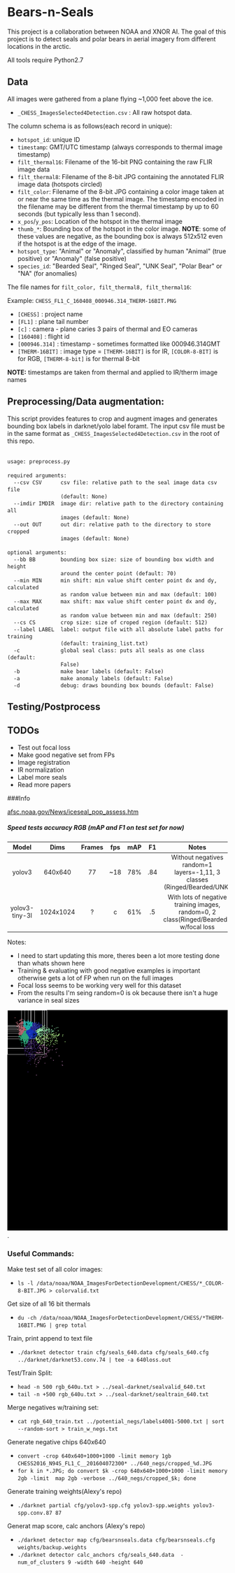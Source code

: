 
# Bears-n-Seals
This project is a collaboration between NOAA and XNOR AI.  The goal of this
project is to detect seals and polar bears in aerial imagery from different locations in the arctic.

All tools require Python2.7
## Data
All images were gathered from a plane flying ~1,000 feet above the ice.

* `_CHESS_ImagesSelected4Detection.csv` : All raw hotspot data.

The column schema is as follows(each record in unique):

* `hotspot_id`: unique ID
* `timestamp`: GMT/UTC timestamp (always corresponds to thermal image timestamp)
* `filt_thermal16`: Filename of the 16-bit PNG containing the raw FLIR image data
* `filt_thermal8`: Filename of the 8-bit JPG containing the annotated FLIR image data (hotspots circled)
* `filt_color`: Filename of the 8-bit JPG containing a color image taken at or near the same time as the thermal image. The timestamp encoded in the filename may be different from the thermal timestamp by up to 60 seconds (but typically less than 1 second).
* `x_pos`/`y_pos`: Location of the hotspot in the thermal image
* `thumb_*`: Bounding box of the hotspot in the color image. **NOTE**: some of these values are negative, as the bounding box is always 512x512 even if the hotspot is at the edge of the image.
* `hotspot_type`: "Animal" or "Anomaly", classified by human "Animal" (true positive) or "Anomaly" (false positive)
* `species_id`: "Bearded Seal", "Ringed Seal", "UNK Seal", "Polar Bear" or "NA" (for anomalies)

The file names for `filt_color, filt_thermal8, filt_thermal16`:

Example: `CHESS_FL1_C_160408_000946.314_THERM-16BIT.PNG`
* `[CHESS]` : project name
* `[FL1]` : plane tail number
* `[c]` : camera - plane caries 3 pairs of thermal and EO cameras
* `[160408]` : flight id
* `[000946.314]` : timestamp  - sometimes formatted like 000946.314GMT
* `[THERM-16BIT]` : image type = `[THERM-16BIT]` is for IR, `[COLOR-8-BIT]` is for RGB, `[THERM-8-bit]` is for thermal 8-bit

**NOTE:** timestamps are taken from thermal and applied to IR/therm image names

## Preprocessing/Data augmentation:
This script provides features to crop and augment images and generates bounding box labels in darknet/yolo label foramt.
The input csv file must be in the same format as `_CHESS_ImagesSelected4Detection.csv` in the root of this repo.
```usage src/preprocess.py

usage: preprocess.py

required arguments:
  --csv CSV      csv file: relative path to the seal image data csv file
                 (default: None)
  --imdir IMDIR  image dir: relative path to the directory containing all
                 images (default: None)
  --out OUT      out dir: relative path to the directory to store cropped
                 images (default: None)
                 
optional arguments:
  --bb BB        bounding box size: size of bounding box width and height
                 around the center point (default: 70)
  --min MIN      min shift: min value shift center point dx and dy, calculated
                 as random value between min and max (default: 100)
  --max MAX      max shift: max value shift center point dx and dy, calculated
                 as random value between min and max (default: 250)
  --cs CS        crop size: size of croped region (default: 512)
  --label LABEL  label: output file with all absolute label paths for training
                 (default: training_list.txt)
  -c             global seal class: puts all seals as one class (default:
                 False)
  -b             make bear labels (default: False)
  -a             make anomaly labels (default: False)
  -d             debug: draws bounding box bounds (default: False)
```

## Testing/Postprocess

## TODOs
* Test out focal loss
* Make good negative set from FPs
* Image registration
* IR normalization
* Label more seals
* Read more papers

###Info

[afsc.noaa.gov/News/iceseal_pop_assess.htm](https://www.afsc.noaa.gov/News/iceseal_pop_assess.htm)


##### Speed tests accuracy RGB (mAP and F1 on test set for now)
| Model         | Dims          | Frames| fps   | mAP   | F1    | Notes  |
|:-------------:|:-------------:|:-----:|:-----:|:-----:|:-----:|:------:|
| yolov3        | 640x640       |   77  |  ~18  |  78%  | .84   | Without negatives random=1 layers=-1,11, 3 classes (Ringed/Bearded/UNK)    |
| yolov3-tiny-3l     | 1024x1024     |   ?   |  c    |  61%  | .5    | With lots of negative training images, random=0, 2 class(Ringed/Bearded). w/focal loss|

Notes:
* I need to start updating this more, theres been a lot more testing done than whats shown here
* Training & evaluating with good negative examples is important otherwise gets a lot of FP when run on the full images
* Focal loss seems to be working very well for this dataset
* From the results I'm seing random=0 is ok because there isn't a huge variance in seal sizes

![label anchors 9 clusters 1024x1024](./img/9_clusters_1024x1024.png).
### Useful Commands:

Make test set of all color images:
* `ls -l /data/noaa/NOAA_ImagesForDetectionDevelopment/CHESS/*_COLOR-8-BIT.JPG > colorvalid.txt`

Get size of all 16 bit thermals
* `du -ch /data/noaa/NOAA_ImagesForDetectionDevelopment/CHESS/*THERM-16BIT.PNG | grep total`

Train, print append to text file
* `./darknet detector train cfg/seals_640.data cfg/seals_640.cfg ../darknet/darknet53.conv.74 | tee -a 640loss.out`
 
Test/Train Split:
* `head -n 500 rgb_640u.txt > ../seal-darknet/sealvalid_640.txt`
* `tail -n +500 rgb_640u.txt > ../seal-darknet/sealtrain_640.txt` 

Merge negatives w/training set:
* `cat rgb_640_train.txt ../potential_negs/labels4001-5000.txt | sort --random-sort > train_w_negs.txt`

Generate negative chips 640x640
* `convert -crop 640x640+1000+1000 -limit memory 1gb CHESS2016_N94S_FL1_C__201604072300* ../640_negs/cropped_%d.JPG`
* `for k in *.JPG; do convert $k -crop 640x640+1000+1000 -limit memory 2gb -limit  map 2gb -verbose ../640_negs/cropped_$k; done`

Generate training weights(Alexy's repo)
* `./darknet partial cfg/yolov3-spp.cfg yolov3-spp.weights yolov3-spp.conv.87 87`

Generat map score, calc anchors (Alexy's repo)
* `./darknet detector map cfg/bearsnseals.data cfg/bearsnseals.cfg weights/backup.weights`
* `./darknet detector calc_anchors cfg/seals_640.data  -num_of_clusters 9 -width 640 -height 640`
